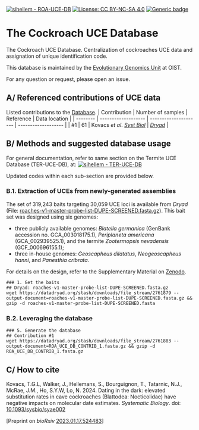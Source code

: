 [![sihellem - ROA-UCE-DB](https://img.shields.io/static/v1?label=sihellem&message=ROA-UCE-DB&color=red&logo=github)](https://github.com/sihellem/ROA-UCE-DB "Go to GitHub repo")
[![License: CC BY-NC-SA 4.0](https://img.shields.io/badge/License-CC_BY--NC--SA_4.0-lightgrey.svg)](https://creativecommons.org/licenses/by-nc-sa/4.0/)
[![Generic badge](https://img.shields.io/badge/SystBiol-10.1093/sysbio/syae002-<COLOR>.svg)](https://doi.org/10.1093/sysbio/syae002)

# The Cockroach UCE Database
The Cockroach UCE Database. Centralization of cockroaches UCE data and assignation of unique identification code.

This database is maintained by the [Evolutionary Genomics Unit](https://groups.oist.jp/egu) at OIST.

For any question or request, please open an issue.

## A/ Referenced contributions of UCE data
Listed contributions to the [Database](roa_uce_db_ids.tsv).
| Contribution  | Number of samples | Reference | Data location |
| --------  | ------------------- | --------------------- | ------------------- |
| #1 | 61 | Kovacs _et al_. [_Syst Biol_](https://doi.org/10.1093/sysbio/syae002) | [_Dryad_](https://doi.org/10.5061/dryad.fxpnvx0wx) |

## B/ Methods and suggested database usage
For general documentation, refer to same section on the Termite UCE Database (TER-UCE-DB), at: [![sihellem - TER-UCE-DB](https://img.shields.io/static/v1?label=sihellem&message=TER-UCE-DB&color=red&logo=github)](https://github.com/sihellem/TER-UCE-DB#b-methods-and-suggested-database-usage "Go to GitHub repo")

Updated codes within each sub-section are provided below.

### B.1. Extraction of UCEs from newly-generated assemblies
The set of 319,243 baits targeting 30,059 UCE loci is available from _Dryad_ (File: [roaches-v1-master-probe-list-DUPE-SCREENED.fasta.gz](https://datadryad.org/stash/downloads/file_stream/2761879)).
This bait set was designed using six genomes:
- three publicly available genomes: _Blatella germanica_ (GenBank accession no. GCA_003018175.1), _Periplaneta americana_ (GCA_002939525.1), and the termite _Zootermopsis nevadensis_ (GCF_000696155.1);
- three in-house genomes: _Geoscapheus dilatatus_, _Neogeoscapheus hanni_, and _Panesthia cribrata_.

For details on the design, refer to the Supplementary Material on [Zenodo](https://zenodo.org/records/10398591).

```
### 1. Get the baits
## Dryad: roaches-v1-master-probe-list-DUPE-SCREENED.fasta.gz
wget https://datadryad.org/stash/downloads/file_stream/2761879 --output-document=roaches-v1-master-probe-list-DUPE-SCREENED.fasta.gz && gzip -d roaches-v1-master-probe-list-DUPE-SCREENED.fasta
```
### B.2. Leveraging the database
```
### 5. Generate the database
## Contribution #1
wget https://datadryad.org/stash/downloads/file_stream/2761883 --output-document=ROA_UCE_DB_CONTRIB_1.fasta.gz && gzip -d ROA_UCE_DB_CONTRIB_1.fasta.gz
```

## C/ How to cite
Kovacs, T.G.L, Walker, J., Hellemans, S., Bourguignon, T., Tatarnic, N.J., McRae, J.M., Ho, S.Y.W, Lo, N. 2024. Dating in the dark: elevated substitution rates in cave cockroaches (Blattodea: Nocticolidae) have negative impacts on molecular date estimates. _Systematic Biology_. doi: [10.1093/sysbio/syae002](https://doi.org/10.1093/sysbio/syae002)

[Preprint on _bioRxiv_ [2023.01.17.524483](https://doi.org/10.1101/2023.01.17.524483)]
